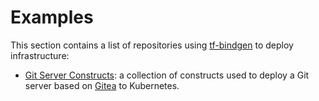 # Examples

This section contains a list of repositories using [tf-bindgen](https://github.com/robert-oleynik/tf-bindgen) to deploy infrastructure:

- [Git Server Constructs](https://github.com/robert-oleynik/gitserver): a collection of constructs used to deploy a Git server based on [Gitea](https://gitea.io/en-us/) to Kubernetes.
